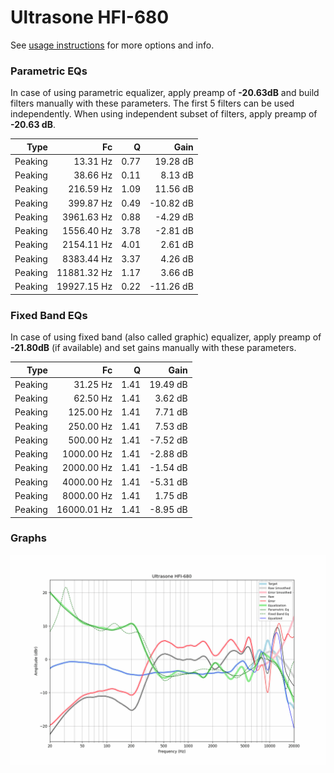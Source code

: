 # Ultrasone HFI-680
See [usage instructions](https://github.com/jaakkopasanen/AutoEq#usage) for more options and info.

### Parametric EQs
In case of using parametric equalizer, apply preamp of **-20.63dB** and build filters manually
with these parameters. The first 5 filters can be used independently.
When using independent subset of filters, apply preamp of **-20.63 dB**.

| Type    | Fc          |    Q | Gain      |
|--------:|------------:|-----:|----------:|
| Peaking | 13.31 Hz    | 0.77 | 19.28 dB  |
| Peaking | 38.66 Hz    | 0.11 | 8.13 dB   |
| Peaking | 216.59 Hz   | 1.09 | 11.56 dB  |
| Peaking | 399.87 Hz   | 0.49 | -10.82 dB |
| Peaking | 3961.63 Hz  | 0.88 | -4.29 dB  |
| Peaking | 1556.40 Hz  | 3.78 | -2.81 dB  |
| Peaking | 2154.11 Hz  | 4.01 | 2.61 dB   |
| Peaking | 8383.44 Hz  | 3.37 | 4.26 dB   |
| Peaking | 11881.32 Hz | 1.17 | 3.66 dB   |
| Peaking | 19927.15 Hz | 0.22 | -11.26 dB |

### Fixed Band EQs
In case of using fixed band (also called graphic) equalizer, apply preamp of **-21.80dB**
(if available) and set gains manually with these parameters.

| Type    | Fc          |    Q | Gain     |
|--------:|------------:|-----:|---------:|
| Peaking | 31.25 Hz    | 1.41 | 19.49 dB |
| Peaking | 62.50 Hz    | 1.41 | 3.62 dB  |
| Peaking | 125.00 Hz   | 1.41 | 7.71 dB  |
| Peaking | 250.00 Hz   | 1.41 | 7.53 dB  |
| Peaking | 500.00 Hz   | 1.41 | -7.52 dB |
| Peaking | 1000.00 Hz  | 1.41 | -2.88 dB |
| Peaking | 2000.00 Hz  | 1.41 | -1.54 dB |
| Peaking | 4000.00 Hz  | 1.41 | -5.31 dB |
| Peaking | 8000.00 Hz  | 1.41 | 1.75 dB  |
| Peaking | 16000.01 Hz | 1.41 | -8.95 dB |

### Graphs
![](./Ultrasone%20HFI-680.png)